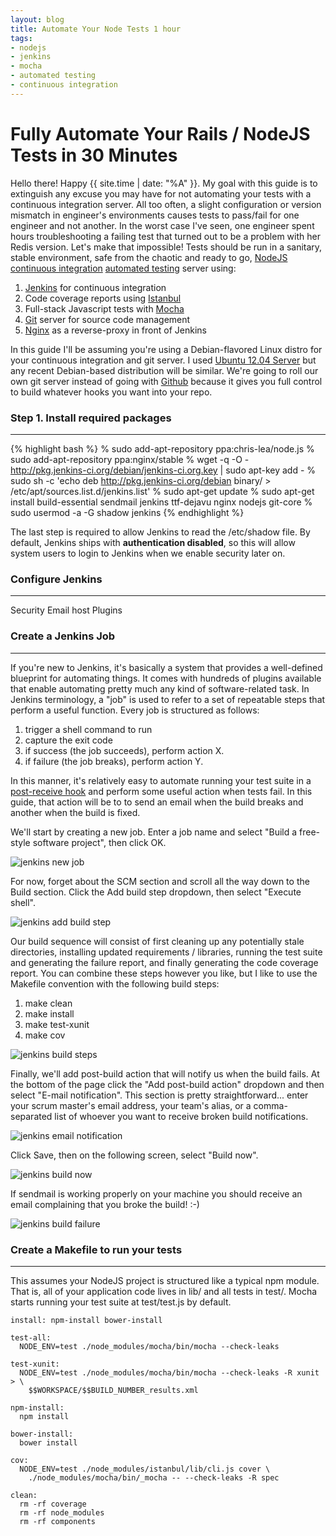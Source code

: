 ```yaml
---
layout: blog
title: Automate Your Node Tests 1 hour
tags:
- nodejs
- jenkins
- mocha
- automated testing
- continuous integration
---
```


# Fully Automate Your Rails / NodeJS Tests in 30 Minutes

Hello there! Happy {{ site.time | date: "%A" }}. My goal with this guide
is to extinguish any excuse you may have for not automating your tests with a
continuous integration server. All too often, a slight configuration or version
mismatch in engineer's environments causes tests to pass/fail for one engineer
and not another. In the worst case I've seen, one engineer spent hours
troubleshooting a failing test that turned out to be a problem with her Redis
version. Let's make that impossible! Tests should be run in a sanitary, stable
environment, safe from the chaotic 
and ready to go, 
[NodeJS](http://nodejs.org "NodeJS")
[continuous integration](https://en.wikipedia.org/wiki/Continuous_integration "Continuous Integration")
[automated testing](https://en.wikipedia.org/wiki/Automated_testing "Automated Testing")
server using:

1. [Jenkins](http://jenkins-ci.org "Jenkins") for continuous integration
2. Code coverage reports using [Istanbul](https://github.com/gotwarlost/istanbul "Istanbul")
3. Full-stack Javascript tests with [Mocha](http://visionmedia.github.io/mocha/ "Mocha")
4. [Git](http://git-scm.com "Git") server for source code management
5. [Nginx](http://nginx.org "Nginx") as a reverse-proxy in front of Jenkins


In this guide I'll be assuming you're using a Debian-flavored Linux distro for
your continuous integration and git server. I used
[Ubuntu 12.04 Server](http://www.ubuntu.com/download/server "Ubuntu 12.04 Server")
but any recent Debian-based distribution will be similar. We're
going to roll our own git server instead of going with [Github](http://github.com "Github")
because it gives you full control to build whatever hooks you want into your
repo.


### Step 1. Install required packages
---

{% highlight bash %}
% sudo add-apt-repository ppa:chris-lea/node.js
% sudo add-apt-repository ppa:nginx/stable
% wget -q -O - http://pkg.jenkins-ci.org/debian/jenkins-ci.org.key | sudo apt-key add -
% sudo sh -c 'echo deb http://pkg.jenkins-ci.org/debian binary/ > /etc/apt/sources.list.d/jenkins.list'
% sudo apt-get update
% sudo apt-get install build-essential sendmail jenkins ttf-dejavu nginx nodejs git-core
% sudo usermod -a -G shadow jenkins
{% endhighlight %}

The last step is required to allow Jenkins to read the /etc/shadow file. By
default, Jenkins ships with **authentication disabled**, so this will allow
system users to login to Jenkins when we enable security later on.




### Configure Jenkins
---

Security
Email host
Plugins

### Create a Jenkins Job
---

If you're new to Jenkins, it's basically a system that provides a well-defined
blueprint for automating things. It comes with hundreds of plugins available
that enable automating pretty much any kind of software-related task. In Jenkins
terminology, a "job" is used to refer to a set of repeatable steps that
perform a useful function. Every job is structured as follows:

1. trigger a shell command to run
2. capture the exit code
3. if success (the job succeeds), perform action X.
4. if failure (the job breaks), perform action Y.

In this manner, it's relatively easy to automate running your test suite in
a [post-receive hook](https://www.kernel.org/pub/software/scm/git/docs/githooks.html)
and perform some useful action when tests fail. In this guide, that action will 
be to to send an email when the build breaks and another when the build is
fixed.

We'll start by creating a new job. Enter a job name and select "Build a
free-style software project", then click OK.

<img src='/img/jenkins_new_job.png' class='img-responsive' alt='jenkins new job'>

For now, forget about the SCM section and scroll all the way down to the Build
section. Click the Add build step dropdown, then select "Execute shell".

<img src='/img/jenkins_add_build_step.png' class='img-responsive' alt='jenkins add build step'>

Our build sequence will consist of first cleaning up any potentially stale
directories, installing updated requirements / libraries, running the test
suite and generating the failure report, and finally generating the code
coverage report. You can combine these steps however you like, but I like to
use the Makefile convention with the following build steps:

1. make clean
2. make install
3. make test-xunit
4. make cov

<img src='/img/jenkins_build_steps.png' class='img-responsive' alt='jenkins build steps'>

Finally, we'll add post-build action that will notify us when the build fails.
At the bottom of the page click the "Add post-build action" dropdown and then
select "E-mail notification". This section is pretty straightforward... enter
your scrum master's email address, your team's alias, or a comma-separated list
of whoever you want to receive broken build notifications.

<img src='/img/jenkins_email_notification.png' class='img-responsive' alt='jenkins email notification'>

Click Save, then on the following screen, select "Build now".

<img src='/img/jenkins_build_now.png' class='img-responsive' alt='jenkins build now'>

If sendmail is working properly on your machine you should receive an
email complaining that you broke the build! :-)

<img src='/img/jenkins_build_failure.png' class='img-responsive' alt='jenkins build failure'>


### Create a Makefile to run your tests
---

This assumes your NodeJS project is structured like a typical npm module. That
is, all of your application code lives in lib/ and all tests in test/. Mocha
starts running your test suite at test/test.js by default.

    install: npm-install bower-install

    test-all:
      NODE_ENV=test ./node_modules/mocha/bin/mocha --check-leaks

    test-xunit:
      NODE_ENV=test ./node_modules/mocha/bin/mocha --check-leaks -R xunit > \
        $$WORKSPACE/$$BUILD_NUMBER_results.xml

    npm-install:
      npm install

    bower-install:
      bower install

    cov:
      NODE_ENV=test ./node_modules/istanbul/lib/cli.js cover \
        ./node_modules/mocha/bin/_mocha -- --check-leaks -R spec

    clean:
      rm -rf coverage
      rm -rf node_modules
      rm -rf components
